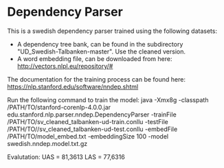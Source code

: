 # Dependency Parser

This is a swedish dependency parser trained using the following datasets:

- A dependency tree bank, can be found in the subdirectory "UD_Swedish-Talbanken-master". Use the cleaned version.
- A word embedding file, can be downloaded from here: http://vectors.nlpl.eu/repository/#

The documentation for the training process can be found here:
https://nlp.stanford.edu/software/nndep.shtml
 
Run the following command to train the model:
java -Xmx8g -classpath /PATH/TO/stanford-corenlp-4.0.0.jar edu.stanford.nlp.parser.nndep.DependencyParser -trainFile /PATH/TO/sv_cleaned_talbanken-ud-train.conllu -testFile /PATH/TO//sv_cleaned_talbanken-ud-test.conllu -embedFile /PATH/TO/model_embed.txt -embeddingSize 100 -model swedish.nndep.model.txt.gz

Evalutation:
UAS = 81,3613
LAS = 77,6316
